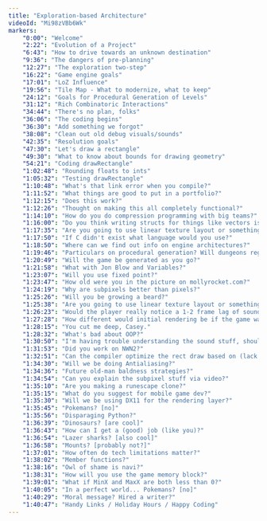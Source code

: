 ```yaml
---
title: "Exploration-based Architecture"
videoId: "Mi98zVBb6Wk"
markers:
    "0:00": "Welcome"
    "2:22": "Evolution of a Project"
    "6:43": "How to drive towards an unknown destination"
    "9:36": "The dangers of pre-planning"
    "12:27": "The exploration two-step"
    "16:22": "Game engine goals"
    "17:01": "LoZ Influence"
    "19:56": "Tile Map - What to modernize, what to keep"
    "24:12": "Goals for Procedural Generation of Levels"
    "31:12": "Rich Combinatoric Interactions"
    "34:44": "There's no plan, folks"
    "36:06": "The coding begins"
    "36:30": "Add something we forgot"
    "38:08": "Clean out old debug visuals/sounds"
    "42:35": "Resolution goals"
    "47:30": "Let's draw a rectangle"
    "49:30": "What to know about bounds for drawing geometry"
    "54:21": "Coding drawRectangle"
    "1:02:48": "Rounding floats to ints"
    "1:05:32": "Testing drawRectangle"
    "1:10:48": "What's that link error when you compile?"
    "1:11:52": "What things are good to put in a portfolio?"
    "1:12:15": "Does this work?"
    "1:12:26": "Thought on making this all completely functional?"
    "1:14:10": "How do you do compression programming with big teams?"
    "1:16:00": "Do you think writing structs for things like vectors is good?"
    "1:17:35": "Are you going to use linear texture layout or something fancy?"
    "1:17:50": "If C didn't exist what language would you use?"
    "1:18:50": "Where can we find out info on engine architectures?"
    "1:19:46": "Particulars on procedural generation? Will dungeons regenerate every time you enter"
    "1:20:49": "Will the game be generated as you go?"
    "1:21:58": "What with Jon Blow and Variables?"
    "1:23:07": "Will you use fixed point?"
    "1:23:47": "How old were you in the picture on mollyrocket.com?"
    "1:24:19": "Why are subpixels better than pixels?"
    "1:25:26": "Will you be growing a beard?"
    "1:25:38": "Are you going to use linear texture layout or something fancy and swizzly (repeat, but answered this time)?"
    "1:26:23": "Would the player really notice a 1-2 frame lag of sound in this game?"
    "1:27:28": "How different would initial rendering be if the game was vector-based?"
    "1:28:15": "You cut me deep, Casey."
    "1:28:32": "What's bad about OOP?"
    "1:30:50": "I'm having trouble understanding the sound stuff, should I worry?"
    "1:31:53": "Did you work on NWN2?"
    "1:32:51": "Can the compiler optimize the rect draw based on (lack of) aliasing?"
    "1:34:30": "Will we be doing Antialiasing?"
    "1:34:36": "Future old-man baldness strategies?"
    "1:34:54": "Can you explain the subpixel stuff via video?"
    "1:35:10": "Are you making a runescape clone?"
    "1:35:15": "What do you suggest for mobile game dev?"
    "1:35:30": "Will we be using DX11 for the rendering layer?"
    "1:35:45": "Pokemans? [no]"
    "1:35:56": "Disparaging Python?"
    "1:36:39": "Dinosaurs? [are cool]"
    "1:36:43": "How can I get a (good) job (like you)?"
    "1:36:54": "Lazer sharks? [also cool]"
    "1:36:58": "Mounts? [probably not?]"
    "1:37:01": "How often do tech limitations matter?"
    "1:38:02": "Member functions?"
    "1:38:16": "Owl of shame is navi?"
    "1:38:31": "How will you use the game memory block?"
    "1:39:01": "What if MinX and MaxX are both less than 0?"
    "1:40:05": "In a perfect world... Pokemans? [no]"
    "1:40:29": "Moral message? Hired a writer?"
    "1:40:47": "Handy Links / Holiday Hours / Happy Coding"
---
```


